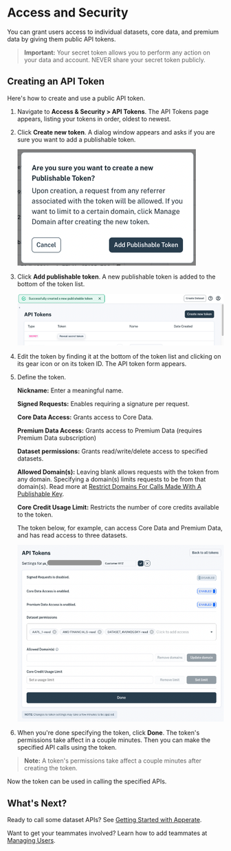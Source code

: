 # Access and Security

You can grant users access to individual datasets, core data, and premium data by giving them public API tokens. 

> **Important:** Your secret token allows you to perform any action on your data and account. NEVER share your secret token publicly.

## Creating an API Token

Here's how to create and use a public API token.

1. Navigate to **Access & Security > API Tokens**. The API Tokens page appears, listing your tokens in order, oldest to newest.

1. Click **Create new token**. A dialog window appears and asks if you are sure you want to add a publishable token.
    
    ![add-token-dialog.png](./access-and-security/add-token-dialog.png)
    
1. Click **Add publishable token**. A new publishable token is added to the bottom of the token list.
    
    ![token-added.png](./access-and-security/token-added.png)
    
1. Edit the token by finding it at the bottom of the token list and clicking on its gear icon or on its token ID. The API token form appears.

1. Define the token. 
    
    **Nickname:** Enter a meaningful name.

    **Signed Requests:** Enables requiring a signature per request.

    **Core Data Access:** Grants access to Core Data.

    **Premium Data Access:** Grants access to Premium Data (requires Premium Data subscription)

    **Dataset permissions:** Grants read/write/delete access to specified datasets.

    **Allowed Domain(s):** Leaving blank allows requests with the token from any domain. Specifying a domain(s) limits requests to be from that domain(s). Read more at [Restrict Domains For Calls Made With A Publishable Key](https://iexcloud.zendesk.com/hc/en-us/articles/1500012485021).

    **Core Credit Usage Limit:** Restricts the number of core credits available to the token.
    
    The token below, for example, can access Core Data and Premium Data, and has read access to three datasets.
    
    ![api-token.png](./access-and-security/api-token.png)

1. When you're done specifying the token, click **Done**. The token's permissions take affect in a couple minutes. Then you can make the specified API calls using the token.

> **Note:** A token's permissions take affect a couple minutes after creating the token.

Now the token can be used in calling the specified APIs.

## What's Next?

Ready to call some dataset APIs? See [Getting Started with Apperate](../getting-started/getting-started-with-apperate.md).

Want to get your teammates involved? Learn how to add teammates at [Managing Users](./managing-users.md).